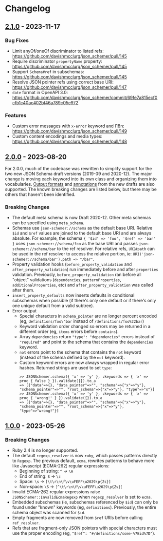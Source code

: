 # Changelog

## [2.1.0] - 2023-11-17

### Bug Fixes

- Limit anyOf/oneOf discriminator to listed refs: https://github.com/davishmcclurg/json_schemer/pull/145
- Require discriminator `propertyName` property: https://github.com/davishmcclurg/json_schemer/pull/145
- Support `Schema#ref` in subschemas: https://github.com/davishmcclurg/json_schemer/pull/145
- Resolve JSON pointer refs using correct base URI: https://github.com/davishmcclurg/json_schemer/pull/147
- `date` format in OpenAPI 3.0: https://github.com/davishmcclurg/json_schemer/commit/69fe7a815ecf0cfb1c40ac402bf46a789c05e972

### Features

- Custom error messages with `x-error` keyword and I18n: https://github.com/davishmcclurg/json_schemer/pull/149
- Custom content encodings and media types: https://github.com/davishmcclurg/json_schemer/pull/148

[2.1.0]: https://github.com/davishmcclurg/json_schemer/releases/tag/v2.1.0

## [2.0.0] - 2023-08-20

For 2.0.0, much of the codebase was rewritten to simplify support for the two new JSON Schema draft versions (2019-09 and 2020-12). The major change is moving each keyword into its own class and organizing them into vocabularies. [Output formats](https://json-schema.org/draft/2020-12/json-schema-core.html#section-12) and [annotations](https://json-schema.org/draft/2020-12/json-schema-core.html#section-7.7) from the new drafts are also supported. The known breaking changes are listed below, but there may be others that haven't been identified.

### Breaking Changes

- The default meta schema is now Draft 2020-12. Other meta schemas can be specified using `meta_schema`.
- Schemas use `json-schemer://schema` as the default base URI. Relative `$id` and `$ref` values are joined to the default base URI and are always absolute. For example, the schema `{ '$id' => 'foo', '$ref' => 'bar' }` uses `json-schemer://schema/foo` as the base URI and passes `json-schemer://schema/bar` to the ref resolver. For relative refs, `URI#path` can be used in the ref resolver to access the relative portion, ie: `URI('json-schemer://schema/bar').path => "/bar"`.
- Property validation hooks (`before_property_validation` and `after_property_validation`) run immediately before and after `properties` validation. Previously, `before_property_validation` ran before all "object" validations (`dependencies`, `patternProperties`, `additionalProperties`, etc) and `after_property_validation` was called after them.
- `insert_property_defaults` now inserts defaults in conditional subschemas when possible (if there's only one default or if there's only one unique default from a valid subtree).
- Error output
  - Special characters in `schema_pointer` are no longer percent encoded (eg, `definitions/foo\"bar` instead of `/definitions/foo%22bar`)
  - Keyword validation order changed so errors may be returned in a different order (eg, `items` errors before `contains`).
  - Array `dependencies` return `"type": "dependencies"` errors instead of `"required"` and point to the schema that contains the `dependencies` keyword.
  - `not` errors point to the schema that contains the `not` keyword (instead of the schema defined by the `not` keyword).
  - Custom keyword errors are now always wrapped in regular error hashes. Returned strings are used to set `type`:
      ```
      >> JSONSchemer.schema({ 'x' => 'y' }, :keywords => { 'x' => proc { false } }).validate({}).to_a
      => [{"data"=>{}, "data_pointer"=>"", "schema"=>{"x"=>"y"}, "schema_pointer"=>"", "root_schema"=>{"x"=>"y"}, "type"=>"x"}]
      >> JSONSchemer.schema({ 'x' => 'y' }, :keywords => { 'x' => proc { 'wrong!' } }).validate({}).to_a
      => [{"data"=>{}, "data_pointer"=>"", "schema"=>{"x"=>"y"}, "schema_pointer"=>"", "root_schema"=>{"x"=>"y"}, "type"=>"wrong!"}]
      ```

[2.0.0]: https://github.com/davishmcclurg/json_schemer/releases/tag/v2.0.0

## [1.0.0] - 2023-05-26

### Breaking Changes

- Ruby 2.4 is no longer supported.
- The default `regexp_resolver` is now `ruby`, which passes patterns directly to `Regexp`. The previous default, `ecma`, rewrites patterns to behave more like Javascript (ECMA-262) regular expressions:
  - Beginning of string: `^` -> `\A`
  - End of string: `$` -> `\z`
  - Space: `\s` -> `[\t\r\n\f\v\uFEFF\u2029\p{Zs}]`
  - Non-space: `\S` -> `[^\t\r\n\f\v\uFEFF\u2029\p{Zs}]`
- Invalid ECMA-262 regular expressions raise `JSONSchemer::InvalidEcmaRegexp` when `regexp_resolver` is set to `ecma`.
- Embedded subschemas (ie, subschemas referenced by `$id`) can only be found under "known" keywords (eg, `definitions`). Previously, the entire schema object was scanned for `$id`.
- Empty fragments are now removed from `$ref` URIs before calling `ref_resolver`.
- Refs that are fragment-only JSON pointers with special characters must use the proper encoding (eg, `"$ref": "#/definitions/some-%7Bid%7D"`).

[1.0.0]: https://github.com/davishmcclurg/json_schemer/releases/tag/v1.0.0
